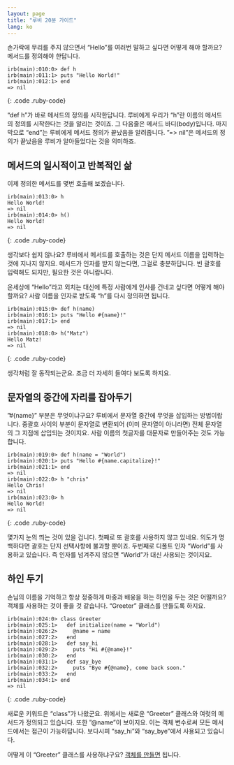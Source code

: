 ```yaml
---
layout: page
title: "루비 20분 가이드"
lang: ko
---
```


손가락에 무리를 주지 않으면서 “Hello”를 여러번 말하고 싶다면 어떻게 해야 할까요? 메서드를 정의해야 한답니다.

    irb(main):010:0> def h
    irb(main):011:1> puts "Hello World!"
    irb(main):012:1> end
    => nil
{: .code .ruby-code}

“def h”가 바로 메서드의 정의를 시작한답니다. 루비에게 우리가 “h”란 이름의 메서드의 정의를 시작한다는 것을 알리는
것이죠. 그 다음줄은 메서드 바디(body)입니다. 마지막으로 “end”는 루비에게 메서드 정의가 끝났음을 알려줍니다.
”=&gt; nil”은 메서드의 정의가 끝났음을 루비가 알아들었다는 것을 의미하죠.

## 메서드의 일시적이고 반복적인 삶

이제 정의한 메서드를 몇번 호출해 보겠습니다.

    irb(main):013:0> h
    Hello World!
    => nil
    irb(main):014:0> h()
    Hello World!
    => nil
{: .code .ruby-code}

생각보다 쉽지 않나요? 루비에서 메서드를 호출하는 것은 단지 메서드 이름을 입력하는 것에 지나지 않지요. 메서드가 인자를 받지
않는다면, 그걸로 충분하답니다. 빈 괄호를 입력해도 되지만, 필요한 것은 아니랍니다.

온세상에 “Hello”라고 외치는 대신에 특정 사람에게 인사를 건네고 싶다면 어떻게 해야 할까요? 사람 이름을 인자로 받도록
“h”를 다시 정의하면 됩니다.

    irb(main):015:0> def h(name)
    irb(main):016:1> puts "Hello #{name}!"
    irb(main):017:1> end
    => nil
    irb(main):018:0> h("Matz")
    Hello Matz!
    => nil
{: .code .ruby-code}

생각처럼 잘 동작되는군요. 조금 더 자세히 들여다 보도록 하지요.

## 문자열의 중간에 자리를 잡아두기

”#\{name}” 부분은 무엇이냐구요? 루비에서 문자열 중간에 무엇을 삽입하는 방법이랍니다. 중괄호 사이의 부분이 문자열로
변환되어 (이미 문자열이 아니라면) 전체 문자열의 그 지점에 삽입되는 것이지요. 사람 이름의 첫글자를 대문자로 만들어주는 것도
가능합니다.

    irb(main):019:0> def h(name = "World")
    irb(main):020:1> puts "Hello #{name.capitalize}!"
    irb(main):021:1> end
    => nil
    irb(main):022:0> h "chris"
    Hello Chris!
    => nil
    irb(main):023:0> h
    Hello World!
    => nil
{: .code .ruby-code}

몇가지 눈의 띄는 것이 있을 겁니다. 첫째로 또 괄호를 사용하지 않고 있네요. 의도가 명백하다면 괄호는 단지 선택사항에 불과할
뿐이죠. 두번째로 디폴트 인자 “World”를 사용하고 있습니다. 즉 인자를 넘겨주지 않으면 “World”가 대신 사용되는
것이지요.

## 하인 두기

손님의 이름을 기억하고 항상 정중하게 마중과 배웅을 하는 하인을 두는 것은 어떨까요? 객체를 사용하는 것이 좋을 것 같습니다.
“Greeter” 클래스를 만들도록 하지요.

    irb(main):024:0> class Greeter
    irb(main):025:1>   def initialize(name = "World")
    irb(main):026:2>     @name = name
    irb(main):027:2>   end
    irb(main):028:1>   def say_hi
    irb(main):029:2>     puts "Hi #{@name}!"
    irb(main):030:2>   end
    irb(main):031:1>   def say_bye
    irb(main):032:2>     puts "Bye #{@name}, come back soon."
    irb(main):033:2>   end
    irb(main):034:1> end
    => nil
{: .code .ruby-code}

새로운 키워드은 “class”가 나왔군요. 위에서는 새로운 “Greeter” 클래스와 여럿의 메서드가 정의되고 있습니다. 또한
”@name”이 보이지요. 이는 객체 변수로써 모든 메서드에서는 접근이 가능하답니다. 보다시피 “say\_hi”와
“say\_bye”에서 사용되고 있습니다.

어떻게 이 “Greeter” 클래스를 사용하냐구요? [객체를 만들면](/ko/documentation/quickstart/3/)
됩니다.


